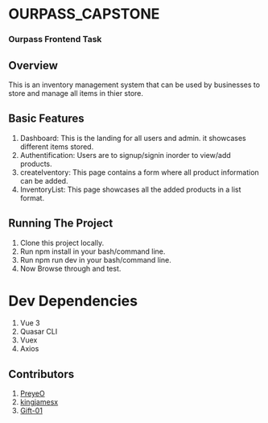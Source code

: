 # OURPASS_CAPSTONE

### Ourpass Frontend Task

## Overview

This is an inventory management system that can be used by businesses to store and manage all items in thier store.

## Basic Features

1. Dashboard: This is the landing for all users and admin. it showcases different  items stored.
5. Authentification: Users are to signup/signin inorder to view/add products.
6. createIventory: This page contains a form where all product information can be added.
7. InventoryList: This page showcases all the added products in a list format.


## Running The Project

1. Clone this project locally.
2. Run npm install in your bash/command line.
3. Run npm run dev in your bash/command line.
4. Now Browse through and test.


# Dev Dependencies

1. Vue 3
2. Quasar CLI
3. Vuex
4. Axios

## Contributors

1. [PreyeO](https://github.com/PreyeO)
2. [kingjamesx](https://github.com/kingjamesx)
4. [Gift-01](https://github.com/Gift-01)

